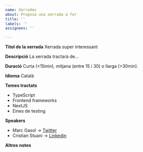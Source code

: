 ```yaml
---
name: Xerrades
about: Proposa una xerrada a fer
title: ''
labels: ''
assignees: ''

---
```


**Títol de la xerrada**
Xerrada super interessant

**Descripció**
La xerrada tractarà de...

**Duració**
Curta (<15min), mitjana (entre 15 i 30) o llarga (>30min).

**Idioma**
Català

**Temes tractats**
- TypeScript
- Frontend frameworks
- NextJS
- Eines de testing

**Speakers**
- Marc Gasol &rarr; [Twitter](https://twitter.com/MarcGasol)
- Cristian Stuani &rarr; [Linkedin](https://www.linkedin.com/)

**Altres notes**
